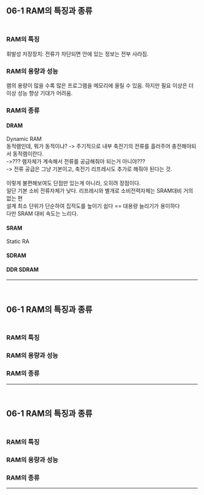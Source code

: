 ## 06-1 RAM의 특징과 종류 <br><br>
### RAM의 특징<br>
휘발성 저장장치: 전류가 차단되면 안에 있는 정보는 전부 사라짐.<br>
### RAM의 용량과 성능 <br>
램의 용량이 많을 수록 많은 프로그램을 메모리에 올릴 수 있음. 하지만 필요 이상은 더 이상 성능 향상 기대가 어려움.<br>
### RAM의 종류<br>
#### DRAM<br>
Dynamic RAM<br>
동적램인데, 뭐가 동적이냐? -> 주기적으로 내부 축전기의 전류를 흘러주어 충전해야되서 동적램이란다.<br>
->??? 램자체가 계속해서 전류를 공급해줘야 되는거 아니야??? <br>
-> 전류 공급은 그냥 기본이고, 축전기 리프레시도 추가로 해줘야 된다는 것.<br>
<br>
이렇게 불편해보여도 단점만 있는게 아니라, 오히려 장점이다.<br>
일단 기본 소비 전류자체가 낮다. 리프레시와 별개로 소비전력자체는 SRAM대비 거의 없는 편<br>
설계 최소 단위가 단순하여 집적도를 높이기 쉽다 == 대용량 늘리기가 용이하다<br>
다만 SRAM 대비 속도는 느리다.<br>
#### SRAM<br>
Static RA
#### SDRAM<br>
#### DDR SDRAM<br>


---
<br>

## 06-1 RAM의 특징과 종류 <br><br>
### RAM의 특징<br>
### RAM의 용량과 성능 <br>
### RAM의 종류<br>

---
<br>

## 06-1 RAM의 특징과 종류 <br><br>
### RAM의 특징<br>
### RAM의 용량과 성능 <br>
### RAM의 종류<br>

---
<br>



